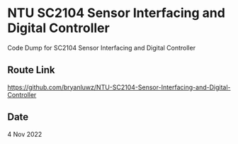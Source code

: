 # NTU SC2104 Sensor Interfacing and Digital Controller

Code Dump for SC2104 Sensor Interfacing and Digital Controller

## Route Link

https://github.com/bryanluwz/NTU-SC2104-Sensor-Interfacing-and-Digital-Controller

## Date

4 Nov 2022
